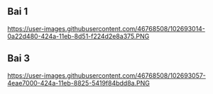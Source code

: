 ## Bai 1
https://user-images.githubusercontent.com/46768508/102693014-0a22d480-424a-11eb-8d51-f224d2e8a375.PNG
## Bai 3
https://user-images.githubusercontent.com/46768508/102693057-4eae7000-424a-11eb-8825-5419f84bdd8a.PNG
